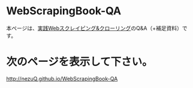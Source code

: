 # WebScrapingBook-QA
本ページは、[実践Webスクレイピング&amp;クローリング](https://book.mynavi.jp/ec/products/detail/id=41408)のQ&amp;A（+補足資料）です。

# 次のページを表示して下さい。

http://nezuQ.github.io/WebScrapingBook-QA
